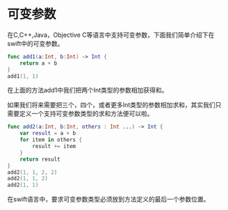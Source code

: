 # 可变参数

在C,C++,Java，Objective C等语言中支持可变参数，下面我们简单介绍下在swift中的可变参数。

``` swift
func add1(a:Int, b:Int) -> Int {
    return a + b
}
add1(1, 1)
```

在上面的方法add1中我们把两个Int类型的参数相加获得和。

如果我们将来需要把三个，四个，或者更多Int类型的参数相加求和，其实我们只需要定义一个支持可变参数类型的求和方法便可以啦。

``` swift
func add2(a:Int, b:Int, others : Int ...) -> Int {
    var result = a + b
    for item in others {
        result += item
    }
    return result
}
add2(1, 1, 2, 2)
add2(1, 1, 2)
add2(1, 1)
```

在swift语言中，要求可变参数类型必须放到方法定义的最后一个参数位置。